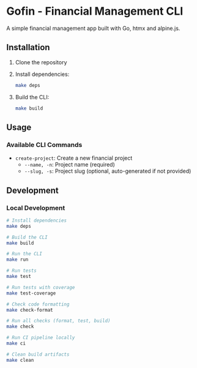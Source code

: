 # Gofin - Financial Management CLI

A simple financial management app built with Go, htmx and alpine.js.

## Installation

1. Clone the repository
2. Install dependencies:
   ```bash
   make deps
   ```

3. Build the CLI:
   ```bash
   make build
   ```

## Usage

### Available CLI Commands

- `create-project`: Create a new financial project
  - `--name, -n`: Project name (required)
  - `--slug, -s`: Project slug (optional, auto-generated if not provided)

## Development

### Local Development

```bash
# Install dependencies
make deps

# Build the CLI
make build

# Run the CLI
make run

# Run tests
make test

# Run tests with coverage
make test-coverage

# Check code formatting
make check-format

# Run all checks (format, test, build)
make check

# Run CI pipeline locally
make ci

# Clean build artifacts
make clean
```
